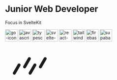 <h1>Junior Web Developer</h1>
<p>Focus in SvelteKit</p>

<p align="left"> 
  
  <img src="https://www.svgrepo.com/show/452214/go.svg" alt="go-icon" width="40" height="40"/> 
  <img src="https://www.svgrepo.com/show/349419/javascript.svg" alt="javascript-icon" width="40" height="40"/> 
  <img src="https://www.svgrepo.com/show/354478/typescript-icon.svg" alt="typescript-icon" width="40" height="40"/> 
  <img src="https://www.svgrepo.com/show/354416/svelte-icon.svg" alt="svelte-icon" width="40" height="40"/> 
  <img src="https://www.svgrepo.com/show/355190/reactjs.svg" alt="react-icon" width="40" height="40"/> 
  <img src="https://www.svgrepo.com/show/354431/tailwindcss-icon.svg" alt="tailwind-icon" width="40" height="40"/> 
  <img src="https://www.svgrepo.com/show/373595/firebase.svg" alt="firebase-icon" width="40" height="40"/> 
  <img src="https://www.vectorlogo.zone/logos/supabase/supabase-icon.svg" alt="supabase-icon" width="40" height="40"/> 
 <svg width="160" height="160" viewBox="0 0 160 160" fill="none" xmlns="http://www.w3.org/2000/svg" data-astro-cid-42ewbp4n=""> <rect width="9.63139" height="40.8516" rx="4.8157" transform="matrix(0.873028 0.48767 -0.497212 0.867629 43.4805 67.3037)" fill="currentColor" data-astro-cid-42ewbp4n=""></rect> <rect width="9.63139" height="40.8516" rx="4.8157" transform="matrix(0.873028 0.48767 -0.497212 0.867629 76.9395 46.5342)" fill="currentColor" data-astro-cid-42ewbp4n=""></rect> <rect width="9.63139" height="40.8516" rx="4.8157" transform="matrix(0.873028 0.48767 -0.497212 0.867629 128.424 46.5352)" fill="currentColor" data-astro-cid-42ewbp4n=""></rect> <rect width="9.63139" height="40.8516" rx="4.8157" transform="matrix(0.873028 0.48767 -0.497212 0.867629 94.957 67.3037)" fill="currentColor" data-astro-cid-42ewbp4n=""></rect> </svg>
</p>
